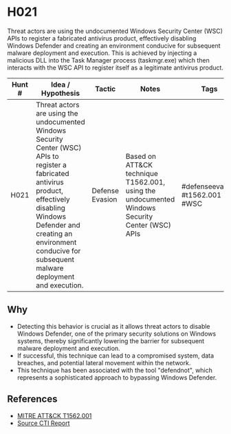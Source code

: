 # H021

Threat actors are using the undocumented Windows Security Center (WSC) APIs to register a fabricated antivirus product, effectively disabling Windows Defender and creating an environment conducive for subsequent malware deployment and execution. This is achieved by injecting a malicious DLL into the Task Manager process (taskmgr.exe) which then interacts with the WSC API to register itself as a legitimate antivirus product.

| Hunt #       | Idea / Hypothesis                                                      | Tactic         | Notes                                      | Tags                           | Submitter                                   |
|--------------|-------------------------------------------------------------------------|----------------|--------------------------------------------|--------------------------------|---------------------------------------------|
| H021    | Threat actors are using the undocumented Windows Security Center (WSC) APIs to register a fabricated antivirus product, effectively disabling Windows Defender and creating an environment conducive for subsequent malware deployment and execution. | Defense Evasion | Based on ATT&CK technique T1562.001, using the undocumented Windows Security Center (WSC) APIs | #defenseevasion #t1562.001 #WSC | [hearth-auto-intel](https://github.com/THORCollective/HEARTH) |

## Why
- Detecting this behavior is crucial as it allows threat actors to disable Windows Defender, one of the primary security solutions on Windows systems, thereby significantly lowering the barrier for subsequent malware deployment and execution.
- If successful, this technique can lead to a compromised system, data breaches, and potential lateral movement within the network.
- This technique has been associated with the tool "defendnot", which represents a sophisticated approach to bypassing Windows Defender.

## References
- [MITRE ATT&CK T1562.001](https://attack.mitre.org/techniques/T1562/001/)
- [Source CTI Report](https://www.huntress.com/blog/defendnot-detecting-malicious-security-product-bypass-techniques)
